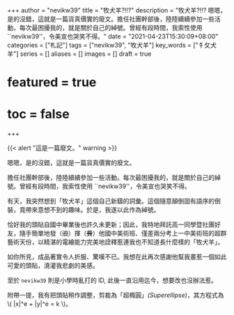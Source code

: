 +++
author = "nevikw39"
title = "牧犬羊⁈⁉"
description = "牧犬羊⁈⁉ 嗯嗯，是的沒錯，這就是一篇貨真價實的廢文。擔任社團幹部後，陸陸續續參加一些活動。每次最困擾我的，就是關於自己的綽號。曾經有段時間，我索性使用 ``nevikw39''，令美宣也哭笑不得。"
date = "2021-04-23T15:30:09+08:00"
categories = ["札記"]
tags = ["nevikw39", "牧犬羊"]
key_words = ["牜攵犬羊"]
series = []
aliases = []
images = []
draft = true
# featured = true
# toc = false
+++

{{< alert "這是一篇廢文。" warning >}}

嗯嗯，是的沒錯，這就是一篇貨真價實的廢文。

擔任社團幹部後，陸陸續續參加一些活動。每次最困擾我的，就是關於自己的綽號。曾經有段時間，我索性使用 ``nevikw39''，令美宣也哭笑不得。

有天，我突然想到「牧犬羊」這個自己新鑄的詞彙。這個隨意顛倒固有語序的倒裝，竟帶來意想不到的趣味。於是，我遂以此作為綽號。

恰好我的頭貼自國中畢業後也許久未更新；因此，我特地拜託高一同學暨社團好友，隨手簡單地發（~~浪~~）揮（~~費~~）他國中美術班、僅差兩分考上一中美術班的超群藝術天份，以精湛的電繪能力完美地詮釋惹連我也不知道長什麼樣的「牧犬羊」。

如你所見，成品著實令人折服、驚嘆不已。我想在此再次感謝他幫我畫惹一個如此可愛的頭貼，澆灌我悲劇的美感。

至於 `nevikw39` 則是小學時亂打的 ID, 此後一直沿用迄今，想要改也沒辦法惹。

附帶一提，我有把頭貼稍作調整，剪裁為「超橢圓」_(Superellipse)_，其方程式為 \\( |x|^e + |y|^e = k \\)。
